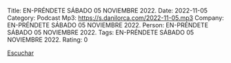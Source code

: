Title: EN-PRÉNDETE SÁBADO 05 NOVIEMBRE 2022.
Date: 2022-11-05
Category: Podcast
Mp3: https://s.danilorca.com/2022-11-05.mp3
Company: EN-PRÉNDETE SÁBADO 05 NOVIEMBRE 2022.
Person: EN-PRÉNDETE SÁBADO 05 NOVIEMBRE 2022.
Tags: EN-PRÉNDETE SÁBADO 05 NOVIEMBRE 2022.
Rating: 0

<a href="https://s.danilorca.com/2022-11-05.mp3" type="audio/mpeg">
Escuchar
</a>
